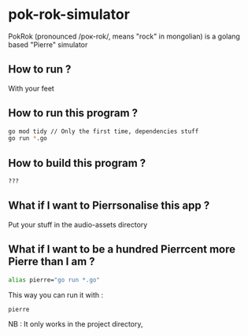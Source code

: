 # pok-rok-simulator

PokRok (pronounced /рок-rok/, means "rock" in mongolian) is a golang based "Pierre" simulator

## How to run ?

With your feet

## How to run this program ?

```bash
go mod tidy // Only the first time, dependencies stuff
go run *.go
```

## How to build this program ?

```bash
???
```

## What if I want to Pierrsonalise this app ?

Put your stuff in the audio-assets directory

## What if I want to be a hundred Pierrcent more Pierre than I am ?

```bash
alias pierre="go run *.go"
```

This way you can run it with :

```bash
pierre
```

NB : It only works in the project directory,

